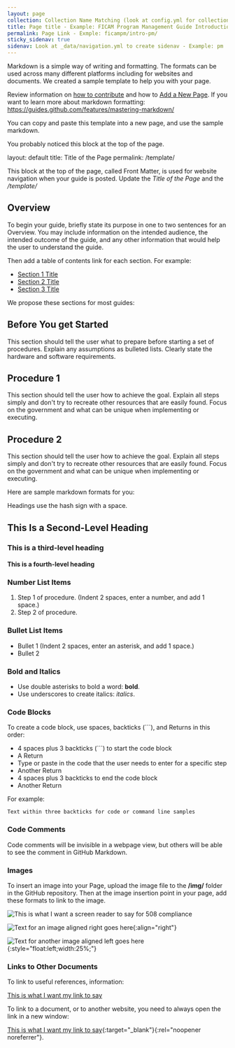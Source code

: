 ```yaml
---
layout: page
collection: Collection Name Matching (look at config.yml for collection names)
title: Page title - Example: FICAM Program Management Guide Introduction
permalink: Page Link - Exmple: ficampm/intro-pm/
sticky_sidenav: true
sidenav: Look at _data/navigation.yml to create sidenav - Example: pm
---
```


Markdown is a simple way of writing and formatting.  The formats can be used across many different platforms including for websites and documents.  We created a sample template to help you with your page. 

Review information on [how to contribute](https://playbooks.idmanagement.gov/contribute/) and how to [Add a New Page](https://playbooks.idmanagement.gov/contribute/#add-a-page).
If you want to learn more about markdown formatting: https://guides.github.com/features/mastering-markdown/

You can copy and paste this template into a new page, and use the sample markdown. 

You probably noticed this block at the top of the page.  

layout: default 
title: Title of the Page
permalink: /template/

This block at the top of the page, called Front Matter, is used for website navigation when your guide is posted.  Update the _Title of the Page_ and the _/template/_ 

## Overview

To begin your guide, briefly state its purpose in one to two sentences for an Overview.  You may include information on the intended audience, the intended outcome of the guide, and any other information that would help the user to understand the guide.

Then add a table of contents link for each section. For example:

* [Section 1 Title](#words-in-section1-title-separated-by-dashes)
* [Section 2 Title](#words-in-section2-title-separated-by-dashes)
* [Section 3 Title](#words-in-section3-title-separated-by-dashes)

We propose these sections for most guides:

## Before You get Started
This section should tell the user what to prepare before starting a set of procedures. Explain any assumptions as bulleted lists. Clearly state the hardware and software requirements. 

## Procedure 1
This section should tell the user how to achieve the goal. Explain all steps simply and don't try to recreate other resources that are easily found.  Focus on the government and what can be unique when implementing or executing.

## Procedure 2
This section should tell the user how to achieve the goal. Explain all steps simply and don't try to recreate other resources that are easily found.  Focus on the government and what can be unique when implementing or executing. 

Here are sample markdown formats for you:

Headings use the hash sign with a space. 

## This Is a Second-Level Heading
### This is a third-level heading
#### This is a fourth-level heading


### Number List Items

1. Step 1 of procedure. (Indent 2 spaces, enter a number, and add 1 space.) 
2. Step 2 of procedure.

### Bullet List Items

* Bullet 1 (Indent 2 spaces, enter an asterisk, and add 1 space.)
* Bullet 2

### Bold and Italics

* Use double asterisks to bold a word:  **bold**.
* Use underscores to create italics:  _italics_.

### Code Blocks

To create a code block, use spaces, backticks (```), and Returns in this order: 

* 4 spaces plus 3 backticks (```) to start the code block 
* A Return
* Type or paste in the code that the user needs to enter for a specific step
* Another Return
* 4 spaces plus 3 backticks to end the code block
* Another Return

For example:

   ```
   Text within three backticks for code or command line samples
   ```

### Code Comments

Code comments will be invisible in a webpage view, but others will be able to see the comment in GitHub Markdown. <!--For example, this code denotes a comment. It will not appear on a webpage but can be used as a reference for others viewing the file.-->

### Images

To insert an image into your Page, upload the image file to the **/img/** folder in the GitHub repository.  Then at the image insertion point in your page, add these formats to link to the image.

![This is what I want a screen reader to say for 508 compliance]({{site.baseurl}}/img/imagename.png)

![Text for an image aligned right goes here]({{site.baseurl}}/img/imagename.png){:align="right"}

![Text for another image aligned left goes here]({{site.baseurl}}/img/anotherimagename.png){:style="float:left;width:25%;"}


### Links to Other Documents

To link to useful references, information:

[This is what I want my link to say]({{site.baseurl}}/insertlink/)

To link to a document, or to another website, you need to always open the link in a new window: 

[This is what I want my link to say](https://www.governmentagency.gov){:target="_blank"}{:rel="noopener noreferrer"}.
